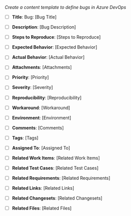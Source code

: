 *Create a content template to define bugs in Azure DevOps*
* [ ] **Title**: Bug: [Bug Title]
* [ ] **Description**: [Bug Description]
* [ ] **Steps to Reproduce**: [Steps to Reproduce]
* [ ] **Expected Behavior**: [Expected Behavior]
* [ ] **Actual Behavior**: [Actual Behavior]
* [ ] **Attachments**: [Attachments]
* [ ] **Priority**: [Priority]
* [ ] **Severity**: [Severity]
* [ ] **Reproducibility**: [Reproducibility]
* [ ] **Workaround**: [Workaround]
* [ ] **Environment**: [Environment]
* [ ] **Comments**: [Comments]
* [ ] **Tags**: [Tags]
* [ ] **Assigned To**: [Assigned To]
* [ ] **Related Work Items**: [Related Work Items]
* [ ] **Related Test Cases**: [Related Test Cases]
* [ ] **Related Requirements**: [Related Requirements]
* [ ] **Related Links**: [Related Links]
* [ ] **Related Changesets**: [Related Changesets]
* [ ] **Related Files**: [Related Files]


